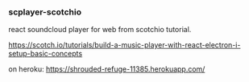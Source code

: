### scplayer-scotchio
react soundcloud player for web from scotchio tutorial.

https://scotch.io/tutorials/build-a-music-player-with-react-electron-i-setup-basic-concepts

on heroku:
https://shrouded-refuge-11385.herokuapp.com/
